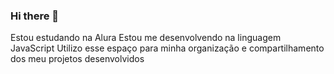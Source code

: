### Hi there 👋
Estou estudando na Alura
Estou me desenvolvendo na linguagem JavaScript
Utilizo esse espaço para minha organização e compartilhamento dos meu projetos desenvolvidos
<!--
**Nnekita/Nnekita** is a ✨ _special_ ✨ repository because its `README.md` (this file) appears on your GitHub profile.

Here are some ideas to get you started:

- 🔭 I’m currently working on ...
- 🌱 I’m currently learning ...
- 👯 I’m looking to collaborate on ...
- 🤔 I’m looking for help with ...
- 💬 Ask me about ...
- 📫 How to reach me: ...
- 😄 Pronouns: ...
- ⚡ Fun fact: ...
-->
